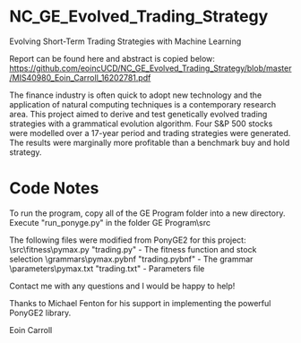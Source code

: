 # NC_GE_Evolved_Trading_Strategy

Evolving Short-Term Trading Strategies with Machine Learning

Report can be found here and abstract is copied below:
https://github.com/eoincUCD/NC_GE_Evolved_Trading_Strategy/blob/master/MIS40980_Eoin_Carroll_16202781.pdf

The finance industry is often quick to adopt new technology and the application of natural computing techniques is a contemporary research area. This project aimed to derive and test genetically evolved trading strategies with a grammatical evolution algorithm. Four S&P 500 stocks were modelled over a 17-year period and trading strategies were generated. The results were marginally more profitable than a benchmark buy and hold strategy. 

# Code Notes
To run the program, copy all of the GE Program folder into a new directory.
Execute "run_ponyge.py" in the folder GE Program\src

The following files were modified from PonyGE2 for this project:
\src\fitness\pymax.py "trading.py" - The fitness function and stock selection
\grammars\pymax.pybnf "trading.pybnf" - The grammar
\parameters\pymax.txt "trading.txt" - Parameters file

Contact me with any questions and I would be happy to help!

Thanks to Michael Fenton for his support in implementing the powerful PonyGE2 library. 

Eoin Carroll
